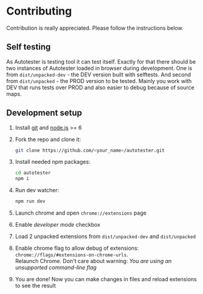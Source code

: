 # Contributing

Contribution is really appreciated.
Please follow the instructions below.

## Self testing
As Autotester is testing tool it can test itself.
Exactly for that there should be two instances of Autotester loaded in browser during development.
One is from `dist/unpacked-dev` - the DEV version built with selftests.
And second from `dist/unpacked` - the PROD version to be tested.
Mainly you work with DEV that runs tests over PROD and also easier to debug because of source maps.

## Development setup

1. Install [git](https://git-scm.com) and [node.js](https://nodejs.org) >= 6
2. Fork the repo and clone it:

   ```bash
   git clone https://github.com/<your_name>/autotester.git
   ```

3. Install needed npm packages:

   ```bash
   cd autotester
   npm i
   ```

4. Run dev watcher:

   ```bash
   npm run dev
   ```

5. Launch chrome and open `chrome://extensions` page
6. Enable *developer mode* checkbox
7. Load 2 unpacked extensions from `dist/unpacked-dev` and `dist/unpacked`
8. Enable chrome flag to allow debug of extensions: `chrome://flags/#extensions-on-chrome-urls`.  
   Relaunch Chrome. Don't care about warning: *You are using an unsupported command-line flag* 
9. You are done! Now you can make changes in files and reload extensions to see the result
